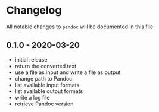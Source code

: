# Changelog

All notable changes to `pandoc` will be documented in this file

## 0.1.0 - 2020-03-20

- initial release
- return the converted text
- use a file as input and write a file as output
- change path to Pandoc
- list available input formats
- list available output formats
- write a log file
- retrieve Pandoc version

